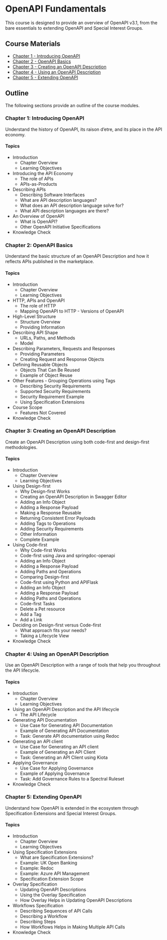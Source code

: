 # OpenAPI Fundamentals

This course is designed to provide an overview of OpenAPI v3.1, from the bare essentials to extending OpenAPI and Special Interest Groups.

## Course Materials

- [Chapter 1 - Introducing OpenAPI](./chapter-1-introducing-openapi.md)
- [Chapter 2 - OpenAPI Basics](./chapter-2-openapi-basics.md)
- [Chapter 3 - Creating an OpenAPI Description](./chapter-3-creating-an-openapi-description.md)
- [Chapter 4 - Using an OpenAPI Description](./chapter-4-using-an-openapi-description.md)
- [Chapter 5 - Extending OpenAPI](./chapter-5-extending-openapi.md)

## Outline

The following sections provide an outline of the course modules.

### Chapter 1: Introducing OpenAPI

Understand the history of OpenAPI, its raison d’etre, and its place in the API economy.

#### Topics

- Introduction
  - Chapter Overview
  - Learning Objectives
- Introducing the API Economy
  - The role of APIs
  - APIs-as-Products
- Describing APIs
  - Describing Software Interfaces
  - What are API description languages?
  - What does an API description language solve for?
  - What API description languages are there?
- An Overview of OpenAPI
  - What is OpenAPI?
  - Other OpenAPI Initiative Specifications
- Knowledge Check

### Chapter 2: OpenAPI Basics

Understand the basic structure of an OpenAPI Description and how it reflects APIs published in the marketplace.

#### Topics

- Introduction
  - Chapter Overview
  - Learning Objectives
- HTTP, APIs and OpenAPI
  - The role of HTTP
  - Mapping OpenAPI to HTTP
    - Versions of OpenAPI
- High-Level Structure
  - Structure Overview
  - Providing Information
- Describing API Shape
  - URLs, Paths, and Methods
  - Model
- Describing Parameters, Requests and Responses
  - Providing Parameters
  - Creating Request and Response Objects
- Defining Reusable Objects
  - Objects That Can Be Reused
  - Example of Object Reuse
- Other Features
  - Grouping Operations using Tags
  - Describing Security Requirements
  - Supported Security Requirements
  - Security Requirement Example
  - Using Specification Extensions
- Course Scope
  - Features Not Covered
- Knowledge Check

### Chapter 3: Creating an OpenAPI Description

Create an OpenAPI Description using both code-first and design-first methodologies.

#### Topics

- Introduction
  - Chapter Overview
  - Learning Objectives
- Using Design-first
  - Why Design-first Works
  - Creating an OpenAPI Description in Swagger Editor
  - Adding an Info Object
  - Adding a Response Payload
  - Making a Response Reusable
  - Returning Consistent Error Payloads
  - Adding Tags to Operations
  - Adding Security Requirements
  - Other Information
  - Complete Example
- Using Code-first
  - Why Code-first Works
  - Code-first using Java and springdoc-openapi
  - Adding an Info Object
  - Adding a Response Payload
  - Adding Paths and Operations
  - Comparing Design-first
  - Code-first using Python and APIFlask
  - Adding an Info Object
  - Adding a Response Payload
  - Adding Paths and Operations
  - Code-first Tasks
  - Delete a Pet resource
  - Add a Tag
  - Add a Link
- Deciding on Design-first versus Code-first
  - What approach fits your needs?
  - Taking a Lifecycle View
- Knowledge Check

### Chapter 4: Using an OpenAPI Description

Use an OpenAPI Description with a range of tools that help you throughout the API lifecycle.

#### Topics

- Introduction
  - Chapter Overview
  - Learning Objectives
- Using an OpenAPI Description and the API lifecycle
  - The API Lifecycle
- Generating API Documentation
  - Use Case for Generating API Documentation
  - Example of Generating API Documentation
  - Task: Generate API documentation using Redoc
- Generating an API client
  - Use Case for Generating an API client
  - Example of Generating an API Client
  - Task: Generating an API Client using Kiota
- Applying Governance
  - Use Case for Applying Governance
  - Example of Applying Governance
  - Task: Add Governance Rules to a Spectral Ruleset
- Knowledge Check

### Chapter 5: Extending OpenAPI

Understand how OpenAPI is extended in the ecosystem through Specification Extensions and Special Interest Groups.

#### Topics

- Introduction
  - Chapter Overview
  - Learning Objectives
- Using Specification Extensions
  - What are Specification Extensions?
  - Example: UK Open Banking
  - Example: Redoc
  - Example: Azure API Management
  - Specification Extension Scope
- Overlay Specification
  - Updating OpenAPI Descriptions
  - Using the Overlay Specification
  - How Overlay Helps in Updating OpenAPI Descriptions
- Workflows Specification
  - Describing Sequences of API Calls
  - Describing a Workflow
  - Describing Steps
  - How Workflows Helps in Making Multiple API Calls
- Knowledge Check
